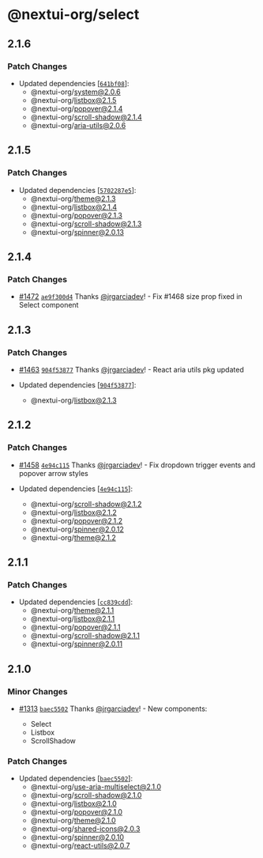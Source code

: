 # @nextui-org/select

## 2.1.6

### Patch Changes

- Updated dependencies [[`641bf08`](https://github.com/nextui-org/nextui/commit/641bf0885b6af2d7f36f27d83716a441975a5ca5)]:
  - @nextui-org/system@2.0.6
  - @nextui-org/listbox@2.1.5
  - @nextui-org/popover@2.1.4
  - @nextui-org/scroll-shadow@2.1.4
  - @nextui-org/aria-utils@2.0.6

## 2.1.5

### Patch Changes

- Updated dependencies [[`5702287e5`](https://github.com/nextui-org/nextui/commit/5702287e5622a8f0a0326c7cc0c200808c7971a8)]:
  - @nextui-org/theme@2.1.3
  - @nextui-org/listbox@2.1.4
  - @nextui-org/popover@2.1.3
  - @nextui-org/scroll-shadow@2.1.3
  - @nextui-org/spinner@2.0.13

## 2.1.4

### Patch Changes

- [#1472](https://github.com/nextui-org/nextui/pull/1472) [`ae9f300d4`](https://github.com/nextui-org/nextui/commit/ae9f300d4571aab367935d996fe95fbbfa36e22b) Thanks [@jrgarciadev](https://github.com/jrgarciadev)! - Fix #1468 size prop fixed in Select component

## 2.1.3

### Patch Changes

- [#1463](https://github.com/nextui-org/nextui/pull/1463) [`904f53877`](https://github.com/nextui-org/nextui/commit/904f5387793cf8cc594d4ff8c32e378439a8e4fa) Thanks [@jrgarciadev](https://github.com/jrgarciadev)! - React aria utils pkg updated

- Updated dependencies [[`904f53877`](https://github.com/nextui-org/nextui/commit/904f5387793cf8cc594d4ff8c32e378439a8e4fa)]:
  - @nextui-org/listbox@2.1.3

## 2.1.2

### Patch Changes

- [#1458](https://github.com/nextui-org/nextui/pull/1458) [`4e94c115`](https://github.com/nextui-org/nextui/commit/4e94c115281c2774424d687877e036a9af1bce01) Thanks [@jrgarciadev](https://github.com/jrgarciadev)! - Fix dropdown trigger events and popover arrow styles

- Updated dependencies [[`4e94c115`](https://github.com/nextui-org/nextui/commit/4e94c115281c2774424d687877e036a9af1bce01)]:
  - @nextui-org/scroll-shadow@2.1.2
  - @nextui-org/listbox@2.1.2
  - @nextui-org/popover@2.1.2
  - @nextui-org/spinner@2.0.12
  - @nextui-org/theme@2.1.2

## 2.1.1

### Patch Changes

- Updated dependencies [[`cc839cdd`](https://github.com/nextui-org/nextui/commit/cc839cdd1fd54931bfba137e2f9b5e8007a7e47d)]:
  - @nextui-org/theme@2.1.1
  - @nextui-org/listbox@2.1.1
  - @nextui-org/popover@2.1.1
  - @nextui-org/scroll-shadow@2.1.1
  - @nextui-org/spinner@2.0.11

## 2.1.0

### Minor Changes

- [#1313](https://github.com/nextui-org/nextui/pull/1313) [`baec5502`](https://github.com/nextui-org/nextui/commit/baec55029de7f17ba84d3e6c8c98358fd1f2695e) Thanks [@jrgarciadev](https://github.com/jrgarciadev)! - New components:

  - Select
  - Listbox
  - ScrollShadow

### Patch Changes

- Updated dependencies [[`baec5502`](https://github.com/nextui-org/nextui/commit/baec55029de7f17ba84d3e6c8c98358fd1f2695e)]:
  - @nextui-org/use-aria-multiselect@2.1.0
  - @nextui-org/scroll-shadow@2.1.0
  - @nextui-org/listbox@2.1.0
  - @nextui-org/popover@2.1.0
  - @nextui-org/theme@2.1.0
  - @nextui-org/shared-icons@2.0.3
  - @nextui-org/spinner@2.0.10
  - @nextui-org/react-utils@2.0.7
